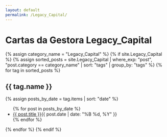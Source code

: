 ```yaml
---
layout: default
permalink: /Legacy_Capital/
---
```


<h1>Cartas da Gestora Legacy_Capital</h1>
{% assign category_name = "Legacy_Capital" %}
{% if site.Legacy_Capital %}
{% assign sorted_posts = site.Legacy_Capital | where_exp: "post", "post.category == category_name" | sort: "tags" | group_by: "tags" %}
{% for tag in sorted_posts %}
<h2>{{ tag.name }}</h2>
{% assign posts_by_date = tag.items | sort: "date" %}
<ul>
{% for post in posts_by_date %}
<li><a href="{{ post.url | relative_url }}">{{ post.title }}</a><span>{{ post.date | date: "%B %d, %Y" }}</span></li>
{% endfor %}
</ul>
{% endfor %}
{% endif %}
